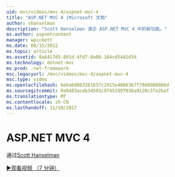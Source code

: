 ```yaml
---
uid: mvc/videos/mvc-4/aspnet-mvc-4
title: "ASP.NET MVC 4 |Microsoft 文档"
author: shanselman
description: "Scott Hanselman 演示 ASP.NET MVC 4 中的新功能。"
ms.author: aspnetcontent
manager: wpickett
ms.date: 08/15/2012
ms.topic: article
ms.assetid: 8a6417d5-801d-4fd7-8a06-164cd5441d3d
ms.technology: dotnet-mvc
ms.prod: .net-framework
msc.legacyurl: /mvc/videos/mvc-4/aspnet-mvc-4
msc.type: video
ms.openlocfilehash: 6eba6d863261657c2915e4086367f79d0988986d
ms.sourcegitcommit: 9a9483aceb34591c97451997036a9120c3fe2baf
ms.translationtype: MT
ms.contentlocale: zh-CN
ms.lasthandoff: 11/10/2017
---
```

<a name="aspnet-mvc-4"></a>ASP.NET MVC 4
====================
通过[Scott Hanselman](https://github.com/shanselman)

[&#9654;观看视频 （7 分钟）](https://channel9.msdn.com/Blogs/ASP-NET-Site-Videos/aspnet-mvc-4)
